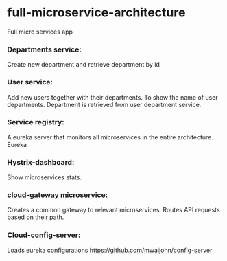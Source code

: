 # full-microservice-architecture
Full micro services app

### Departments service:

Create new department and retrieve department by id

### User service:

Add new users together with their departments. To show the name of user departments. Department is retrieved from user department service.

### Service registry:

A eureka server that monitors all microservices in the entire architecture. Eureka

### Hystrix-dashboard:

Show microservices stats.

### cloud-gateway microservice:

Creates a common gateway to relevant microservices. Routes API requests based on their path.

### Cloud-config-server:

Loads eureka configurations
https://github.com/mwaijohn/config-server





